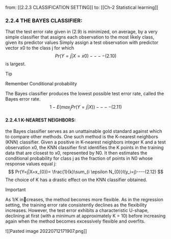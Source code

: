 
from: [[2.2.3 CLASSIFICATION SETTING]]
to: [[Ch-2 Statistical learning]]
### 2.2.4 THE BAYES CLASSIFIER:
That the test error rate given in (2.9) is minimized, on average, by a very simple classifier that assigns each observation to the most likely class, given its predictor values
Simply assign a test observation with predictor vector x0 to the class j for which 
$$Pr(Y = j|X = x0) ----(2.10)$$is largest.
>[!tip]
>Remember Conditional probability

The Bayes classifier produces the lowest possible test error rate, called the Bayes error rate.
$$
1 - E (max_j Pr(Y = j|X) )----(2.11)
$$
#### 2.2.4.1 K-NEAREST NEIGHBORS: 
the Bayes classifier serves as an unattainable gold standard against which to compare other methods.
One such method is the K-nearest neighbors (KNN) classifier.
Given a positive in K-nearest neighbors integer K and a test observation x0, the KNN classifier first identifies the K points in the training data that are closest to x0, represented by N0. It then estimates the conditional probability for class j as the fraction of points in N0 whose response values equal j:
$$
Pr(Y=j|X=x_{0})= \frac{1}{k}\sum_{i \epsilon N_{0}}I(y_i=j)----(2.12)
$$
The choice of K has a drastic effect on the KNN classifier obtained.

>[!Important]
>As 1/K increases, the method becomes more flexible. As in the regression setting, the training error rate consistently declines as the flexibility increases. However, the test error exhibits a characteristic U-shape, declining at first (with a minimum at approximately K = 10) before increasing again when the method becomes excessively flexible and overfits.

![[Pasted image 20220712171907.png]]
